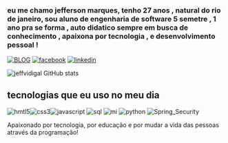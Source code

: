 ### eu me chamo jefferson marques, tenho 27 anos , natural do rio de janeiro, sou aluno de engenharia de software 5 semetre , 1 ano pra se forma , auto didatico sempre em busca de conhecimento , apaixona por tecnologia , e desenvolvimento pessoal !

   [![BLOG](https://img.shields.io/badge/Instagram-E4405F?style=for-the-badge&logo=instagram&logoColor=white)](https://www.instagram.com/jefff_marques/)
   [![facebook](https://img.shields.io/badge/Facebook-1877F2?style=for-the-badge&logo=facebook&logoColor=white)](https://www.facebook.com/jeff.fera.39)
   [![linkedin](https://img.shields.io/badge/LinkedIn-0077B5?style=for-the-badge&logo=linkedin&logoColor=white)](https://www.linkedin.com/in/jefferson-julio-422365212/)

   ![jeffvidigal GitHub stats](https://github-readme-stats.vercel.app/api?username=jeffvidigal&show_icons=true&theme=dracula)

   ## tecnologias que eu uso no meu dia 

   ![hmtl5](https://img.shields.io/badge/HTML5-E34F26?style=for-the-badge&logo=html5&logoColor=white)![css3](https://img.shields.io/badge/CSS3-1572B6?style=for-the-badge&logo=css3&logoColor=white)![javascript](https://img.shields.io/badge/JavaScript-F7DF1E?style=for-the-badge&logo=javascript&logoColor=black)
   ![sql](https://img.shields.io/badge/MySQL-00000F?style=for-the-badge&logo=mysql&logoColor=white)
   ![mi](https://img.shields.io/badge/Microsoft_Excel-217346?style=for-the-badge&logo=microsoft-excel&logoColor=white)
   ![python](https://img.shields.io/badge/Python-3776AB?style=for-the-badge&logo=python&logoColor=white)
   ![Spring_Security](https://img.shields.io/badge/Spring_Security-6DB33F?style=for-the-badge&logo=Spring-Security&logoColor=white)


Apaixonado por tecnologia, por educação e por mudar a vida das pessoas através da programação!


